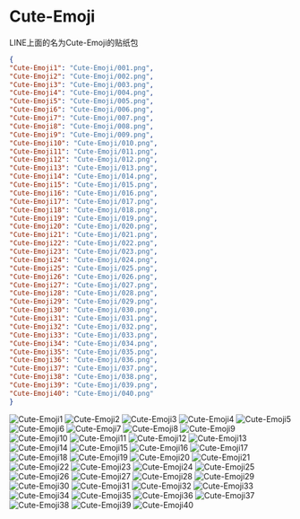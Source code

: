 # Cute-Emoji

LINE上面的名为Cute-Emoji的贴纸包

```json
{
"Cute-Emoji1": "Cute-Emoji/001.png",
"Cute-Emoji2": "Cute-Emoji/002.png",
"Cute-Emoji3": "Cute-Emoji/003.png",
"Cute-Emoji4": "Cute-Emoji/004.png",
"Cute-Emoji5": "Cute-Emoji/005.png",
"Cute-Emoji6": "Cute-Emoji/006.png",
"Cute-Emoji7": "Cute-Emoji/007.png",
"Cute-Emoji8": "Cute-Emoji/008.png",
"Cute-Emoji9": "Cute-Emoji/009.png",
"Cute-Emoji10": "Cute-Emoji/010.png",
"Cute-Emoji11": "Cute-Emoji/011.png",
"Cute-Emoji12": "Cute-Emoji/012.png",
"Cute-Emoji13": "Cute-Emoji/013.png",
"Cute-Emoji14": "Cute-Emoji/014.png",
"Cute-Emoji15": "Cute-Emoji/015.png",
"Cute-Emoji16": "Cute-Emoji/016.png",
"Cute-Emoji17": "Cute-Emoji/017.png",
"Cute-Emoji18": "Cute-Emoji/018.png",
"Cute-Emoji19": "Cute-Emoji/019.png",
"Cute-Emoji20": "Cute-Emoji/020.png",
"Cute-Emoji21": "Cute-Emoji/021.png",
"Cute-Emoji22": "Cute-Emoji/022.png",
"Cute-Emoji23": "Cute-Emoji/023.png",
"Cute-Emoji24": "Cute-Emoji/024.png",
"Cute-Emoji25": "Cute-Emoji/025.png",
"Cute-Emoji26": "Cute-Emoji/026.png",
"Cute-Emoji27": "Cute-Emoji/027.png",
"Cute-Emoji28": "Cute-Emoji/028.png",
"Cute-Emoji29": "Cute-Emoji/029.png",
"Cute-Emoji30": "Cute-Emoji/030.png",
"Cute-Emoji31": "Cute-Emoji/031.png",
"Cute-Emoji32": "Cute-Emoji/032.png",
"Cute-Emoji33": "Cute-Emoji/033.png",
"Cute-Emoji34": "Cute-Emoji/034.png",
"Cute-Emoji35": "Cute-Emoji/035.png",
"Cute-Emoji36": "Cute-Emoji/036.png",
"Cute-Emoji37": "Cute-Emoji/037.png",
"Cute-Emoji38": "Cute-Emoji/038.png",
"Cute-Emoji39": "Cute-Emoji/039.png",
"Cute-Emoji40": "Cute-Emoji/040.png"
}
```
![Cute-Emoji1](https://valinecdn.bili33.top/Cute-Emoji/001.png)
![Cute-Emoji2](https://valinecdn.bili33.top/Cute-Emoji/002.png)
![Cute-Emoji3](https://valinecdn.bili33.top/Cute-Emoji/003.png)
![Cute-Emoji4](https://valinecdn.bili33.top/Cute-Emoji/004.png)
![Cute-Emoji5](https://valinecdn.bili33.top/Cute-Emoji/005.png)
![Cute-Emoji6](https://valinecdn.bili33.top/Cute-Emoji/006.png)
![Cute-Emoji7](https://valinecdn.bili33.top/Cute-Emoji/007.png)
![Cute-Emoji8](https://valinecdn.bili33.top/Cute-Emoji/008.png)
![Cute-Emoji9](https://valinecdn.bili33.top/Cute-Emoji/009.png)
![Cute-Emoji10](https://valinecdn.bili33.top/Cute-Emoji/010.png)
![Cute-Emoji11](https://valinecdn.bili33.top/Cute-Emoji/011.png)
![Cute-Emoji12](https://valinecdn.bili33.top/Cute-Emoji/012.png)
![Cute-Emoji13](https://valinecdn.bili33.top/Cute-Emoji/013.png)
![Cute-Emoji14](https://valinecdn.bili33.top/Cute-Emoji/014.png)
![Cute-Emoji15](https://valinecdn.bili33.top/Cute-Emoji/015.png)
![Cute-Emoji16](https://valinecdn.bili33.top/Cute-Emoji/016.png)
![Cute-Emoji17](https://valinecdn.bili33.top/Cute-Emoji/017.png)
![Cute-Emoji18](https://valinecdn.bili33.top/Cute-Emoji/018.png)
![Cute-Emoji19](https://valinecdn.bili33.top/Cute-Emoji/019.png)
![Cute-Emoji20](https://valinecdn.bili33.top/Cute-Emoji/020.png)
![Cute-Emoji21](https://valinecdn.bili33.top/Cute-Emoji/021.png)
![Cute-Emoji22](https://valinecdn.bili33.top/Cute-Emoji/022.png)
![Cute-Emoji23](https://valinecdn.bili33.top/Cute-Emoji/023.png)
![Cute-Emoji24](https://valinecdn.bili33.top/Cute-Emoji/024.png)
![Cute-Emoji25](https://valinecdn.bili33.top/Cute-Emoji/025.png)
![Cute-Emoji26](https://valinecdn.bili33.top/Cute-Emoji/026.png)
![Cute-Emoji27](https://valinecdn.bili33.top/Cute-Emoji/027.png)
![Cute-Emoji28](https://valinecdn.bili33.top/Cute-Emoji/028.png)
![Cute-Emoji29](https://valinecdn.bili33.top/Cute-Emoji/029.png)
![Cute-Emoji30](https://valinecdn.bili33.top/Cute-Emoji/030.png)
![Cute-Emoji31](https://valinecdn.bili33.top/Cute-Emoji/031.png)
![Cute-Emoji32](https://valinecdn.bili33.top/Cute-Emoji/032.png)
![Cute-Emoji33](https://valinecdn.bili33.top/Cute-Emoji/033.png)
![Cute-Emoji34](https://valinecdn.bili33.top/Cute-Emoji/034.png)
![Cute-Emoji35](https://valinecdn.bili33.top/Cute-Emoji/035.png)
![Cute-Emoji36](https://valinecdn.bili33.top/Cute-Emoji/036.png)
![Cute-Emoji37](https://valinecdn.bili33.top/Cute-Emoji/037.png)
![Cute-Emoji38](https://valinecdn.bili33.top/Cute-Emoji/038.png)
![Cute-Emoji39](https://valinecdn.bili33.top/Cute-Emoji/039.png)
![Cute-Emoji40](https://valinecdn.bili33.top/Cute-Emoji/040.png)